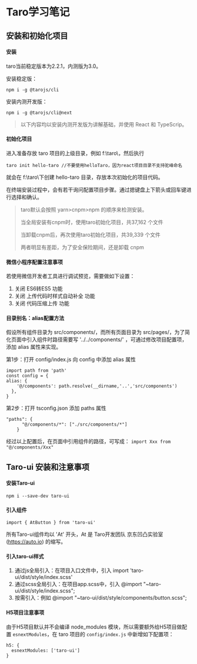 # Taro学习笔记

## 安装和初始化项目

#### 安装

taro当前稳定版本为2.2.1，内测版为3.0。

安装稳定版：

````
npm i -g @tarojs/cli
````

安装内测开发版：

````
npm i -g @tarojs/cli@next
````

> 以下内容均以安装内测开发版为讲解基础，并使用 React 和 TypeScrip。

#### 初始化项目

进入准备存放 taro 项目的上级目录，例如 f:\taro\，然后执行

````
taro init hello-taro //不要使用helloTaro，因为react项目目录不支持驼峰命名
````

就会在 f:\taro\下创建 hello-taro 目录，存放本次初始化的项目代码。

在终端安装过程中，会有若干询问配置项目步骤。通过摁键盘上下箭头或回车键进行选择和确认。

> taro默认会按照 yarn>cnpm>npm 的顺序来检测安装。
>
> 当全局安装有cnpm时，使用taro初始化项目，共37,162 个文件
>
> 当卸载cnpm后，再次使用taro初始化项目，共39,339 个文件
>
> 两者明显有差距，为了安全保险期间，还是卸载 cnpm

#### 微信小程序配置注意事项

若使用微信开发者工具进行调试预览，需要做如下设置：

1. 关闭 ES6转ES5 功能
2. 关闭 上传代码时样式自动补全 功能
3. 关闭 代码压缩上传 功能

#### 目录别名：alias配置方法

假设所有组件目录为 src/components/，而所有页面目录为 src/pages/，为了简化页面中引入组件时路径需要写 '../../components/' ，可通过修改项目配置项，添加 alias 属性来实现。

第1步：打开 config/index.js 向 config 中添加 alias 属性  

````
import path from 'path'
const config = {
alias: {
    '@/components': path.resolve(__dirname,'..','src/components')
  },
}
````

第2步：打开 tsconfig.json 添加 paths 属性  

````
"paths": {
      "@/components/*": ["./src/components/*"]
    }
````

经过以上配置后，在页面中引用组件的路径，可写成： `import Xxx from "@/components/Xxx"`

## Taro-ui 安装和注意事项

#### 安装Taro-ui
````
npm i --save-dev taro-ui
````

#### 引入组件
````
import { AtButton } from 'taro-ui'
````
所有Taro-ui组件均以 'At' 开头，At 是 Taro开发团队 京东凹凸实验室(https://auto.io) 的缩写。

#### 引入taro-ui样式
1. 通过js全局引入：在项目入口文件中，引入 import 'taro-ui/dist/style/index.scss'
2. 通过scss全局引入：在项目app.scss中，引入 @import "~taro-ui/dist/style/index.scss";
3. 按需引入：例如 @import "~taro-ui/dist/style/components/button.scss";

#### H5项目注意事项

由于H5项目默认并不会编译 node_modules 模块，所以需要额外给H5项目做配置 `esnextModules`，在 taro 项目的 `config/index.js` 中新增如下配置项：  

````
h5: {
  esnextModules: ['taro-ui']
}
````

